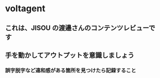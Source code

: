 # voltagent

## これは、JISOU の渡邉さんのコンテンツレビューです

## 手を動かしてアウトプットを意識しましょう

### 誤字脱字など違和感がある箇所を見つけたら記録すること
